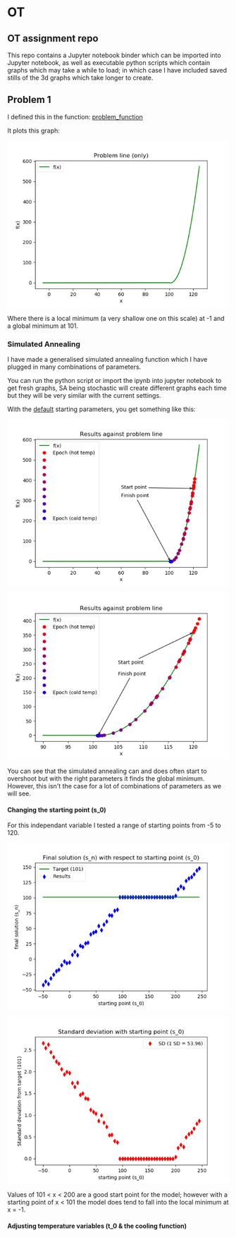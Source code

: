 # OT
## OT assignment repo

This repo contains a Jupyter notebook binder which can be imported into Jupyter notebook, as well as executable python scripts which contain graphs which may take a while to load; in which case I have included saved stills of the 3d graphs which take longer to create.

## Problem 1

I defined this in the function: [problem_function](https://github.com/DTopping256/OT/blob/1d24894d233bdabf625ba0f21abf1dd429dead32/simulatedAnnealing/simulatedAnnealing.py#L15)

It plots this graph:

![f(x)](./simulatedAnnealing/f.png?raw=true "f(x)")

Where there is a local minimum (a very shallow one on this scale) at -1 and a global minimum at 101.

### Simulated Annealing

I have made a generalised simulated annealing function which I have plugged in many combinations of parameters.

You can run the python script or import the ipynb into jupyter notebook to get fresh graphs, SA being stochastic will create different graphs each time but they will be very similar with the current settings.

With the [default](https://github.com/DTopping256/OT/blob/1d24894d233bdabf625ba0f21abf1dd429dead32/simulatedAnnealing/simulatedAnnealing.py#L142) starting parameters, you get something like this:

![SA](./simulatedAnnealing/simulated_annealing_on_f_with_start_vars_wide.png?raw=true "SA (wide)")

![SA](./simulatedAnnealing/simulated_annealing_on_f_with_start_vars_close.png?raw=true "SA (close)")

You can see that the simulated annealing can and does often start to overshoot but with the right parameters it finds the global minimum. However, this isn't the case for a lot of combinations of parameters as we will see. 

#### Changing the starting point (s_0)
For this independant variable I tested a range of starting points from -5 to 120.

![SA](./simulatedAnnealing/variable_starting_point_scatter.png?raw=true "result scatter")

![SA](./simulatedAnnealing/variable_starting_point_scatter_sds.png?raw=true "standard deviation scatter")

Values of 101 < x < 200 are a good start point for the model; however with a starting point of x < 101 the model does tend to fall into the local minimum at x = -1.

#### Adjusting temperature variables (t_0 & the cooling function)









